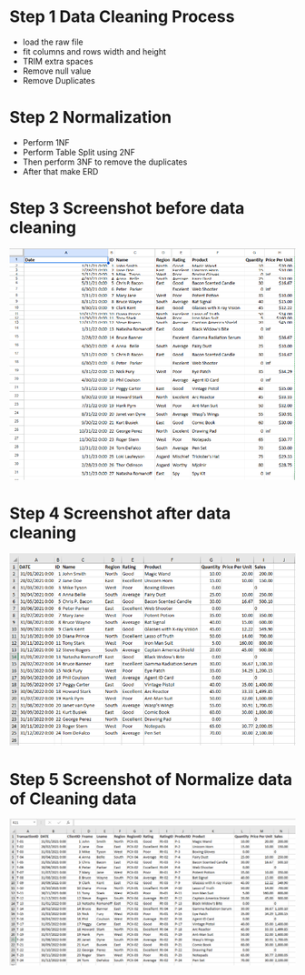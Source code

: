 # Step 1 Data Cleaning Process

- load the raw file
- fit columns and rows width and height
- TRIM extra spaces
- Remove null value
- Remove Duplicates

# Step 2 Normalization

- Perform 1NF
- Perform Table Split using 2NF
- Then perform 3NF to remove the duplicates
- After that make ERD

# Step 3 Screenshot before data cleaning

![image alt](https://github.com/CarlosA012/EDM-Portfolio/blob/4b27bba5266fbb5345751768addf64114b48d5a1/Midterm%20Lab%20Task%201/imagess/rawdata.png)

# Step 4 Screenshot after data cleaning

![image alt](https://github.com/CarlosA012/EDM-Portfolio/blob/4d8bf6e85ebf04b82c25ffd31b1a0b975a49d5fb/Midterm%20Lab%20Task%201/imagess/cleandata.png)

# Step 5 Screenshot of Normalize data of Cleaning data

![image alt](https://github.com/CarlosA012/EDM-Portfolio/blob/ca10b6b501c1032535417740be3eec9ab216ba93/Midterm%20Lab%20Task%201/imagess/normalizedata.png)




